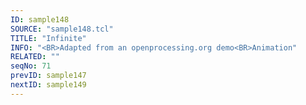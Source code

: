 ```yaml
---
ID: sample148
SOURCE: "sample148.tcl"
TITLE: "Infinite"
INFO: "<BR>Adapted from an openprocessing.org demo<BR>Animation"
RELATED: ""
seqNo: 71
prevID: sample147
nextID: sample149
---
```

